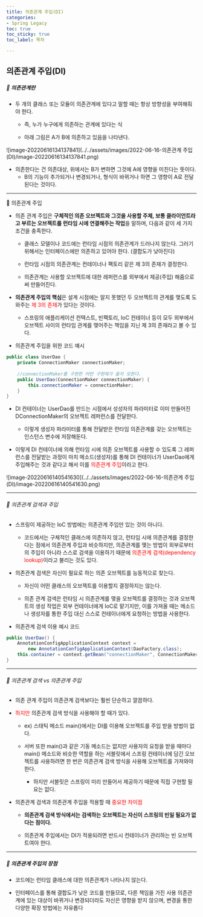 ```yaml
---
title: 의존관계 주입(DI)
categories:
- Spring Legacy
toc: true
toc_sticky: true
toc_label: 목차

---
```


## 의존관계 주입(DI)

##### 💎 의존관계란

* 두 개의 클래스 또는 모듈이 의존관계에 있다고 말할 때는 항상 방향성을 부여해줘야 한다.

  * 즉, 누가 누구에게 의존하는 관계에 있다는 식

  

  * 아래 그림은 A가 B에 의존하고 있음을 나타낸다.

![image-20220616134137841](../../assets/images/2022-06-16-의존관계 주입(DI)/image-20220616134137841.png)

* 의존한다는 건 의존대상, 위에서는 B가 변하면 그것에 A에 영향을 미친다는 뜻이다.
  * B의 기능이 추가되거나 변경되거나, 형식이 바뀌거나 하면 그 영향이 A로 전달된다는 것이다.



<hr>

💎 의존관계 주입

* 의존 관계 주입은 **구체적인 의존 오브젝트와 그것을 사용할 주체, 보통 클라이언트라고 부르는 오브젝트를 런타임 시에 연결해주는 작업**을 말하며, 다음과 같이 세 가지 조건을 충족한다.

  * 클래스 모델이나 코드에는 런타임 시점의 의존관계가 드러나지 않는다. 그러기 위해서는 인터페이스에만 의존하고 있어야 한다. (결합도가 낮아진다)

  

  * 런타임 시점의 의존관계는 컨테이너나 팩토리 같은 제 3의 존재가 결정한다.

  

  * 의존관계는 사용할 오브젝트에 대한 레퍼런스를 외부에서 제공(주입) 해줌으로써 만들어진다.



* **의존관계 주입의 핵심**은 설계 시점에는 알지 못했던 두 오브젝트의 관계를 맺도록 도와주는 <span style="color:red;">제 3의 존재</span>가 있다는 것이다.
  * 스프링의 애플리케이션 컨텍스트, 빈팩토리, IoC 컨테이너 등이 모두 외부에서 오브젝트 사이의 런타임 관계를 맺어주는 책임을 지닌 제 3의 존재라고 볼 수 있다.



* 의존관계 주입을 위한 코드 예시

```java
public class UserDao {
    private ConnectionMaker connectionMaker;
    
    //connectionMaker를 구현한 어떤 구현체가 올지 모른다.
    public UserDao(ConnectionMaker connectionMaker) { 
        this.connectionMaker = connectionMaker;
    }
}
```

* DI 컨테이너는 UserDao를 만드는 시점에서 성성자의 파라미터로 이미 만들어진 DConnectionMaker의 오브젝트 레퍼런스를 전달한다.

  * 이렇게 생성자 파라미터를 통해 전달받은 런타임 의존관계를 갖는 오브젝트는 인스턴스 변수에 저장해둔다.

  

* 이렇게 DI 컨테이너에 의해 런타임 시에 의존 오브젝트를 사용할 수 있도록 그 레퍼런스를 전달받는 과정이 마치 메소드(생성자)를 통해 DI 컨테이너가 UserDao에게 주입해주는 것과 같다고 해서 이를 <span style="color:red;">의존관계 주입</span>이라고 한다.

![image-20220616140541630](../../assets/images/2022-06-16-의존관계 주입(DI)/image-20220616140541630.png)



<hr>



###### 💎 의존관계 검색과 주입

* 스프링이 제공하는 IoC 방법에는 의존관계 주입만 있는 것이 아니다. 
  * 코드에서는 구체적인 클래스에 의존하지 않고, 런타임 시에 의존관계를 결정한다는 점에서 의존관계 주입과 비슷하지만, 의존관계를 맺는 방법이 외부로부터의 주입이 아니라 스스로 검색을 이용하기 때문에 <span style="color:red;">의존관계 검색(dependency lookup)</span>이라고 불리는 것도 있다.



* 의존관계 검색은 자신이 필요로 하는 의존 오브젝트를 능동적으로 찾는다.

  * 자신이 어떤 클래스의 오브젝트를 이용할지 결정하지는 않는다.

  

  * 의존 관계 검색은 런타임 시 의존관계를 맺을 오브젝트를 결정하는 것과 오브젝트의 생성 작업은 외부 컨테이너에게 IoC로 맡기지만, 이를 가져올 때는 메소드나 생성자를 통한 주입 대신 스스로 컨테이너에게 요청하는 방법을 사용한다.



* 의존관계 검색 이용 예시 코드

```java
public UserDao() {
    AnnotationConfigApplicationContext context = 
        new AnnotationConfigApplicationContext(DaoFactory.class);
    this.container = context.getBean("connectionMaker", ConnectionMaker.class);
}
```



<hr>

###### 💎 의존관계 검색 vs 의존관계 주입

* 의존 관계 주입이 의존관계 검색보다는 훨씬 단순하고 깔끔하다.



* <span style="color:red;">하지만</span> 의존관계 검색 방식을 사용해야 할 때가 있다.

  * ex) 스태틱 메소드 main()에서는 DI를 이용해 오브젝트를 주입 받을 방법이 없다.

  

  * 서버 또한 main()과 같은 기동 메소드는 없지만 사용자의 요청을 받을 때마다 main() 메소드와 비슷한 역할을 하는 서블릿에서 스프링 컨테이너에 담긴 오브젝트를 사용하려면 한 번은 의존관계 검색 방식을 사용해 오브젝트를 가져와야 한다.
    * 하지만 서블릿은 스프링이 미리 만들어서 제공하기 때문에 직접 구현할 필요는 없다.

  

* 의존관계 검색과 의존관계 주입을 적용할 때 <span style="color:red;">중요한 차이점</span>

  * **의존관계 검색 방식에서는 검색하는 오브젝트는 자신이 스프링의 빈일 필요가 없다는 점이다.**

  

  * 의존관계 주입에서는 DI가 적용되려면 반드시 컨테이너가 관리하는 빈 오브젝트여야 한다.



<hr>

##### 💎 의존관계 주입의 장점

* 코드에는 런타임 클래스에 대한 의존관계가 나타나지 않는다.



* 인터페이스를 통해 결합도가 낮은 코드를 만들므로, 다른 책임을 가진 사용 의존관계에 있는 대상이 바뀌거나 변경되더라도 자신은 영향을 받지 않으며, 변경을 통한 다양한 확장 방법에는 자유롭다

